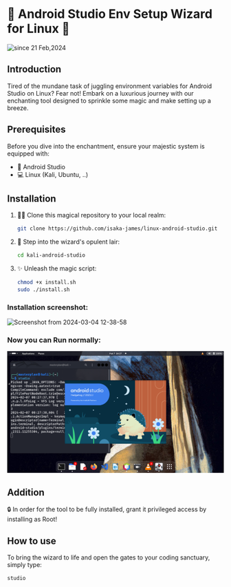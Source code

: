 # 🚀 Android Studio Env Setup Wizard for Linux 🐧
<img src="https://komarev.com/ghpvc/?username=kali-android&label=kali-android-studio&color=0e75b6&style=flat" alt="since 21 Feb,2024" />

## Introduction

Tired of the mundane task of juggling environment variables for Android Studio on Linux? Fear not! Embark on a luxurious journey with our enchanting tool designed to sprinkle some magic and make setting up a breeze.

## Prerequisites

Before you dive into the enchantment, ensure your majestic system is equipped with:

- 🚀 Android Studio
- 💻 Linux (Kali, Ubuntu, ..)

## Installation

1. 🧙‍♂️ Clone this magical repository to your local realm:

    ```bash
    git clone https://github.com/isaka-james/linux-android-studio.git
    ```

2. 🚪 Step into the wizard's opulent lair:

    ```bash
    cd kali-android-studio
    ```

3. ✨ Unleash the magic script:

    ```bash
    chmod +x install.sh
    sudo ./install.sh
    ```
### Installation screenshot:
![Screenshot from 2024-03-04 12-38-58](https://github.com/isaka-james/linux-android-studio/assets/76619967/6569b59a-3e5d-4392-9433-934959c1021f)

### Now you can Run normally:
![Demo](/demo.png)


## Addition

🔒 In order for the tool to be fully installed, grant it privileged access by installing as Root!

## How to use

To bring the wizard to life and open the gates to your coding sanctuary, simply type:

```bash
studio
